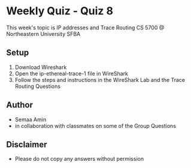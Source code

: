 # Weekly Quiz - Quiz 8

This week's topic is IP addresses and Trace Routing
CS 5700 @ Northeastern University SFBA

## Setup
1. Download Wireshark
2. Open the ip-ethereal-trace-1 file in WireShark
3. Follow the steps and instructions in the WireShark Lab and the Trace Routing Questions

## Author
* Semaa Amin
* in collaboration with classmates on some of the Group Questions

## Disclaimer

* Please do not copy any answers without permission


